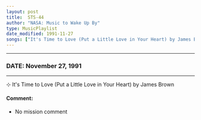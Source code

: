 ```yaml
---
layout: post
title:  STS-44
author: "NASA: Music to Wake Up By"
type: MusicPlaylist
date_modified: 1991-11-27
songs: ["It's Time to Love (Put a Little Love in Your Heart) by James Brown"]
---
```


----
### DATE: November 27, 1991
----
⊹ It's Time to Love (Put a Little Love in Your Heart) by James Brown

#### Comment:
* No mission comment



<br/>
<center>
	<a target="_blank"
	   href="https://twitter.com/intent/tweet?hashtags=Space,NASA,Playlist,NASAWakeupCalls,SpaceProgram&text={{ page.author}}, '{{ page.songs.first }}' {{ page.title }}, {{ page.date | date: '%B %d, %Y' }}. {{ site.url }}{{ page.url }} @nasawakeupcalls">
	   <i class="fab fa-twitter" alt="Tweet this page" style="font-size: 1.3em;"></i>
	</a>
	&nbsp; 	<i class="fas fa-user-astronaut" style="font-size: 1.5em;"></i> &nbsp;
    <a type="amzn" search="'It's Time to Love (Put a Little Love in Your Heart) by James Brown'" category="popular music">
        <i class="fab fa-amazon" style="font-size: 1.3em;"></i>
    </a>
</center>
